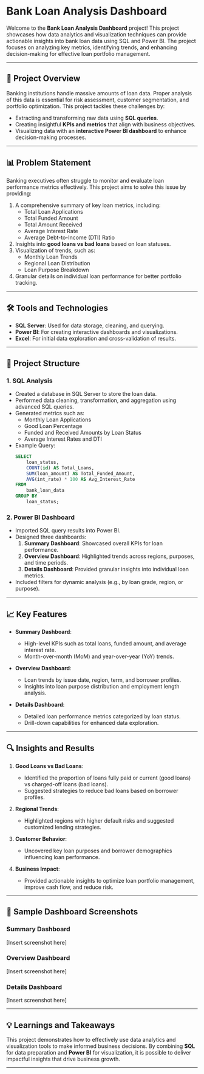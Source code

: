 # Bank Loan Analysis Dashboard

Welcome to the **Bank Loan Analysis Dashboard** project! This project showcases how data analytics and visualization techniques can provide actionable insights into bank loan data using SQL and Power BI. The project focuses on analyzing key metrics, identifying trends, and enhancing decision-making for effective loan portfolio management.

---

## 🚀 Project Overview

Banking institutions handle massive amounts of loan data. Proper analysis of this data is essential for risk assessment, customer segmentation, and portfolio optimization. This project tackles these challenges by:

- Extracting and transforming raw data using **SQL queries**.
- Creating insightful **KPIs and metrics** that align with business objectives.
- Visualizing data with an **interactive Power BI dashboard** to enhance decision-making processes.

---

## 📊 Problem Statement

Banking executives often struggle to monitor and evaluate loan performance metrics effectively. This project aims to solve this issue by providing:

1. A comprehensive summary of key loan metrics, including:
   - Total Loan Applications
   - Total Funded Amount
   - Total Amount Received
   - Average Interest Rate
   - Average Debt-to-Income (DTI) Ratio
2. Insights into **good loans vs bad loans** based on loan statuses.
3. Visualization of trends, such as:
   - Monthly Loan Trends
   - Regional Loan Distribution
   - Loan Purpose Breakdown
4. Granular details on individual loan performance for better portfolio tracking.

---

## 🛠️ Tools and Technologies

- **SQL Server**: Used for data storage, cleaning, and querying.
- **Power BI**: For creating interactive dashboards and visualizations.
- **Excel**: For initial data exploration and cross-validation of results.

---

## 📂 Project Structure

### 1. **SQL Analysis**
   - Created a database in SQL Server to store the loan data.
   - Performed data cleaning, transformation, and aggregation using advanced SQL queries.
   - Generated metrics such as:
     - Monthly Loan Applications
     - Good Loan Percentage
     - Funded and Received Amounts by Loan Status
     - Average Interest Rates and DTI
   - Example Query:
     ```sql
     SELECT 
         loan_status, 
         COUNT(id) AS Total_Loans, 
         SUM(loan_amount) AS Total_Funded_Amount, 
         AVG(int_rate) * 100 AS Avg_Interest_Rate 
     FROM 
         bank_loan_data 
     GROUP BY 
         loan_status;
     ```

### 2. **Power BI Dashboard**
   - Imported SQL query results into Power BI.
   - Designed three dashboards:
     1. **Summary Dashboard**: Showcased overall KPIs for loan performance.
     2. **Overview Dashboard**: Highlighted trends across regions, purposes, and time periods.
     3. **Details Dashboard**: Provided granular insights into individual loan metrics.
   - Included filters for dynamic analysis (e.g., by loan grade, region, or purpose).

---

## 📈 Key Features

- **Summary Dashboard**:
  - High-level KPIs such as total loans, funded amount, and average interest rate.
  - Month-over-month (MoM) and year-over-year (YoY) trends.
  
- **Overview Dashboard**:
  - Loan trends by issue date, region, term, and borrower profiles.
  - Insights into loan purpose distribution and employment length analysis.

- **Details Dashboard**:
  - Detailed loan performance metrics categorized by loan status.
  - Drill-down capabilities for enhanced data exploration.

---

## 🔍 Insights and Results

1. **Good Loans vs Bad Loans**:
   - Identified the proportion of loans fully paid or current (good loans) vs charged-off loans (bad loans).
   - Suggested strategies to reduce bad loans based on borrower profiles.

2. **Regional Trends**:
   - Highlighted regions with higher default risks and suggested customized lending strategies.

3. **Customer Behavior**:
   - Uncovered key loan purposes and borrower demographics influencing loan performance.

4. **Business Impact**:
   - Provided actionable insights to optimize loan portfolio management, improve cash flow, and reduce risk.

---

## 📸 Sample Dashboard Screenshots

### Summary Dashboard
[Insert screenshot here]

### Overview Dashboard
[Insert screenshot here]

### Details Dashboard
[Insert screenshot here]

---

## 💡 Learnings and Takeaways

This project demonstrates how to effectively use data analytics and visualization tools to make informed business decisions. By combining **SQL** for data preparation and **Power BI** for visualization, it is possible to deliver impactful insights that drive business growth.

---

